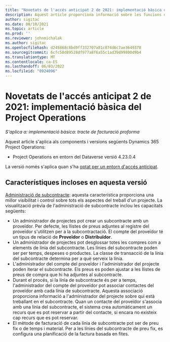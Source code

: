 ```yaml
---
title: "Novetats de l'accés anticipat 2 de 2021: implementació bàsica del Project Operations"
description: Aquest article proporciona informació sobre les funcions disponibles a la versió d'accés anticipat de l'ona 2 2 2 de 2021 de la implementació lite d'operacions del projecte.
author: sigitac
ms.date: 08/10/2021
ms.topic: article
ms.prod: ''
ms.reviewer: johnmichalak
ms.author: sigitac
ms.openlocfilehash: d245868c8bd9ff332707a81c074d6c7ae3649378
ms.sourcegitcommit: 6cfc50d89528df977a8f6a55c1ad39d99800d9b4
ms.translationtype: MT
ms.contentlocale: ca-ES
ms.lasthandoff: 06/03/2022
ms.locfileid: "8924096"
---
```

# <a name="whats-new-2021-wave-2-early-access---project-operations-lite-deployment"></a>Novetats de l'accés anticipat 2 de 2021: implementació bàsica del Project Operations

_S'aplica a: implementació bàsica: tracte de facturació proforma_

Aquest article s'aplica als components i versions següents Dynamics 365 Project Operations:

  - Project Operations en entorn del Dataverse versió 4.23.0.4

La versió només s'aplica quan s'ha [optat per un entorn d'accés anticipat](/power-platform/admin/opt-in-early-access-updates#how-to-enable-early-access-updates).

## <a name="features-included-in-this-release"></a>Característiques incloses en aquesta versió

[Administració de subcontracte](/dynamics365/project-operations/pro/subcontracting/managing-subcontracts-overview): aquesta característica proporciona una millor visibilitat i control sobre tots els aspectes del treball d'un projecte. La visualització prèvia de l'administració de subcontracte inclou les capacitats següents:

  - Un administrador de projectes pot crear un subcontracte amb un proveïdor. Per defecte, les llistes de preus adjuntes al registre del proveïdor s'utilitzen per a la subcontractació. El compte del proveïdor té un tipus de relació de **Proveïdor** o **Distribuïdor**.
  - Un administrador de projectes pot desglossar totes les compres com a elements de línia del subcontracte. Les línies del subcontracte poden ser per temps, despeses o productes. La classe de transacció de la línia del subcontracte determina per a què serveix la línia.
  - L'administrador del compte del proveïdor i l'administrador del projecte poden iterar el subcontracte. Els preus es poden ajustar a les llistes de preus de compra que hi ha adjuntes al subcontracte.
  - Durant el procés, si la línia de subcontracte és per a temps, l'administrador del compte del proveïdor pot associar contactes del proveïdor amb cada línia de subcontracte. Aquesta associació proporciona informació a l'administrador del projecte sobre qui està treballant en el subcontracte. Quan un contacte del proveïdor s'associa amb una línia del subcontracte, el sistema crea automàticament un recurs que es pot reservar a partir del contacte, si encara no existeix cap recurs que es pot reservar.
  - El mètode de facturació de cada línia de subcontracte pot ser de preu fix o de temps i material. Per a les línies del subcontracte de preu fix, es configura una planificació de la factura basada en fites.

